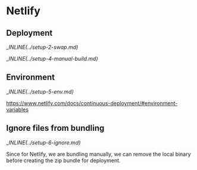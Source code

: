 # Netlify

## Deployment

__INLINE(../_setup-2-swap.md)__

__INLINE(../_setup-4-manual-build.md)__

## Environment

__INLINE(../_setup-5-env.md)__

https://www.netlify.com/docs/continuous-deployment/#environment-variables

## Ignore files from bundling

__INLINE(../_setup-6-ignore.md)__

Since for Netlify, we are bundling manually, we can remove the local binary before creating the zip bundle for deployment. 